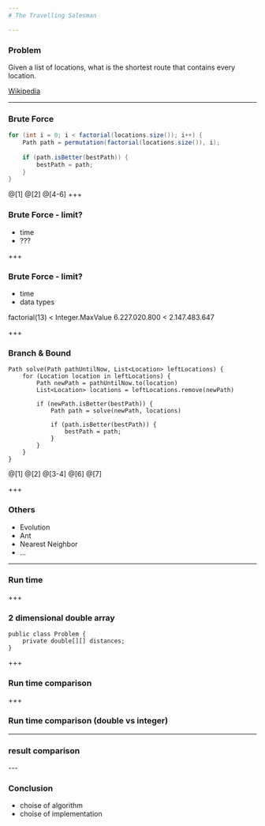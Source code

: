 ```yaml
---
# The Travelling Salesman

---
```


### Problem

Given a list of locations, what is the shortest route that contains every location.

[Wikipedia](https://en.wikipedia.org/wiki/Travelling_salesman_problem)

---

### Brute Force

```java
for (int i = 0; i < factorial(locations.size()); i++) { 
	Path path = permutation(factorial(locations.size()), i);
	
	if (path.isBetter(bestPath)) {
    	bestPath = path;
    }
}
```
@[1]
@[2]
@[4-6]
+++

### Brute Force - limit?

* time
* ???

+++

### Brute Force - limit?

* time
* data types

factorial(13) < Integer.MaxValue
6.227.020.800 < 2.147.483.647

+++

### Branch & Bound

```
Path solve(Path pathUntilNow, List<Location> leftLocations) {
	for (Location location in leftLocations) {
	    Path newPath = pathUntilNow.to(location)
	    List<Location> locations = leftLocations.remove(newPath)
	
	    if (newPath.isBetter(bestPath)) {
	        Path path = solve(newPath, locations)
	
	        if (path.isBetter(bestPath)) {
	            bestPath = path;
	        }
	    }
	}
}
```
@[1]
@[2]
@[3-4]
@[6]
@[7]

+++

### Others

* Evolution
* Ant
* Nearest Neighbor
* ...

---
### Run time

<canvas data-chart="bar">
<!-- 
{
 "data": {
  "labels": ["NearestNeighborSolver","BranchBoundSolver","ParallelBranchBoundSolver","EvolutionSolver"],
  "datasets": [
   {
    "data":[1,435968,43902,22355],
    "label":"","backgroundColor":"rgba(20,220,220,.8)"
   }
  ]
 }, 
 "options": { "responsive": "true" }
}
-->
</canvas>

+++

### 2 dimensional double array

```
public class Problem { 
	private double[][] distances;
}
```
+++

### Run time comparison

<canvas data-chart="bar">
<!-- 
{
 "data": {
  "labels": ["NearestNeighborSolver","BranchBoundSolver","ParallelBranchBoundSolver","EvolutionSolver"],
  "datasets": [
   {
    "data":[1,435968,43902,22355],
    "label":"double[][]","backgroundColor":"rgba(20,220,220,.8)"
   },
   {
    "data":[1,419558,39975,22188],
    "label":"double[]","backgroundColor":"rgba(20,20,220,.8)"
   }
  ]
 }, 
 "options": { "responsive": "true" }
}
-->
</canvas>

+++

### Run time comparison (double vs integer)

<canvas data-chart="bar">
<!-- 
{
 "data": {
  "labels": ["NearestNeighborSolver","BranchBoundSolver","ParallelBranchBoundSolver","EvolutionSolver"],
  "datasets": [
   {
    "data":[1,435968,43902,22355],
    "label":"double[][]","backgroundColor":"rgba(20,220,220,.8)"
   },
   {
    "data":[1,419558,39975,22188],
    "label":"double[]","backgroundColor":"rgba(20,20,220,.8)"
   },
   {
    "data":[1,401608,42075,22019],
    "label":"int[][]","backgroundColor":"rgba(220,20,220,.8)"
   },
   {
    "data":[1,393023,42513,22330],
    "label":"int[]","backgroundColor":"rgba(20,220,20,.8)"
   }
  ]
 }, 
 "options": { "responsive": "true" }
}
-->
</canvas>

---
### result comparison

<canvas data-chart="bar">
<!-- 
{
 "data": {
  "labels": ["NearestNeighborSolver","BranchBoundSolver","ParallelBranchBoundSolver","EvolutionSolver"],
  "datasets": [
   {
    "data":[2279670,1532916,1532916,1532916],
    "label":"length","backgroundColor":"rgba(20,220,220,.8)"
   }
  ]
 }, 
 "options": { "responsive": "true" }
}
-->
</canvas>
---

### Conclusion

* choise of algorithm
* choise of implementation 